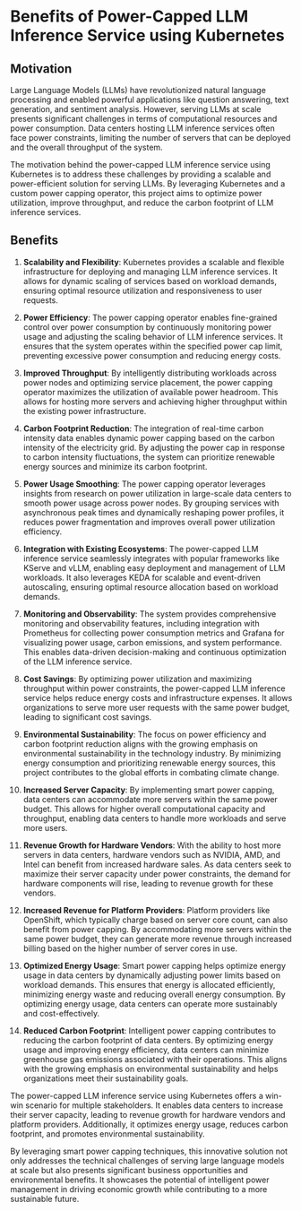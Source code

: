 # Benefits of Power-Capped LLM Inference Service using Kubernetes

## Motivation

Large Language Models (LLMs) have revolutionized natural language processing and enabled powerful applications like
question answering, text generation, and sentiment analysis. However, serving LLMs at scale presents significant
challenges in terms of computational resources and power consumption. Data centers hosting LLM inference services often
face power constraints, limiting the number of servers that can be deployed and the overall throughput of the system.

The motivation behind the power-capped LLM inference service using Kubernetes is to address these challenges by
providing a scalable and power-efficient solution for serving LLMs. By leveraging Kubernetes and a custom power capping
operator, this project aims to optimize power utilization, improve throughput, and reduce the carbon footprint of LLM
inference services.

## Benefits

1. **Scalability and Flexibility**: Kubernetes provides a scalable and flexible infrastructure for deploying and
   managing LLM inference services. It allows for dynamic scaling of services based on workload demands, ensuring
   optimal resource utilization and responsiveness to user requests.

2. **Power Efficiency**: The power capping operator enables fine-grained control over power consumption by continuously
   monitoring power usage and adjusting the scaling behavior of LLM inference services. It ensures that the system
   operates within the specified power cap limit, preventing excessive power consumption and reducing energy costs.

3. **Improved Throughput**: By intelligently distributing workloads across power nodes and optimizing service placement,
   the power capping operator maximizes the utilization of available power headroom. This allows for hosting more
   servers and achieving higher throughput within the existing power infrastructure.

4. **Carbon Footprint Reduction**: The integration of real-time carbon intensity data enables dynamic power capping
   based on the carbon intensity of the electricity grid. By adjusting the power cap in response to carbon intensity
   fluctuations, the system can prioritize renewable energy sources and minimize its carbon footprint.

5. **Power Usage Smoothing**: The power capping operator leverages insights from research on power utilization in
   large-scale data centers to smooth power usage across power nodes. By grouping services with asynchronous peak times
   and dynamically reshaping power profiles, it reduces power fragmentation and improves overall power utilization
   efficiency.

6. **Integration with Existing Ecosystems**: The power-capped LLM inference service seamlessly integrates with popular
   frameworks like KServe and vLLM, enabling easy deployment and management of LLM workloads. It also leverages KEDA for
   scalable and event-driven autoscaling, ensuring optimal resource allocation based on workload demands.

7. **Monitoring and Observability**: The system provides comprehensive monitoring and observability features, including
   integration with Prometheus for collecting power consumption metrics and Grafana for visualizing power usage, carbon
   emissions, and system performance. This enables data-driven decision-making and continuous optimization of the LLM
   inference service.

8. **Cost Savings**: By optimizing power utilization and maximizing throughput within power constraints, the
   power-capped LLM inference service helps reduce energy costs and infrastructure expenses. It allows organizations to
   serve more user requests with the same power budget, leading to significant cost savings.

9. **Environmental Sustainability**: The focus on power efficiency and carbon footprint reduction aligns with the
   growing emphasis on environmental sustainability in the technology industry. By minimizing energy consumption and
   prioritizing renewable energy sources, this project contributes to the global efforts in combating climate change.

10. **Increased Server Capacity**: By implementing smart power capping, data centers can accommodate more servers within the same power budget. This allows for higher overall computational capacity and throughput, enabling data centers to handle more workloads and serve more users.

11. **Revenue Growth for Hardware Vendors**: With the ability to host more servers in data centers, hardware vendors such as NVIDIA, AMD, and Intel can benefit from increased hardware sales. As data centers seek to maximize their server capacity under power constraints, the demand for hardware components will rise, leading to revenue growth for these vendors.

12. **Increased Revenue for Platform Providers**: Platform providers like OpenShift, which typically charge based on server core count, can also benefit from power capping. By accommodating more servers within the same power budget, they can generate more revenue through increased billing based on the higher number of server cores in use.

13. **Optimized Energy Usage**: Smart power capping helps optimize energy usage in data centers by dynamically adjusting power limits based on workload demands. This ensures that energy is allocated efficiently, minimizing energy waste and reducing overall energy consumption. By optimizing energy usage, data centers can operate more sustainably and cost-effectively.

14. **Reduced Carbon Footprint**: Intelligent power capping contributes to reducing the carbon footprint of data centers. By optimizing energy usage and improving energy efficiency, data centers can minimize greenhouse gas emissions associated with their operations. This aligns with the growing emphasis on environmental sustainability and helps organizations meet their sustainability goals.

The power-capped LLM inference service using Kubernetes offers a win-win scenario for multiple stakeholders. It enables data centers to increase their server capacity, leading to revenue growth for hardware vendors and platform providers. Additionally, it optimizes energy usage, reduces carbon footprint, and promotes environmental sustainability.

By leveraging smart power capping techniques, this innovative solution not only addresses the technical challenges of serving large language models at scale but also presents significant business opportunities and environmental benefits. It showcases the potential of intelligent power management in driving economic growth while contributing to a more sustainable future.